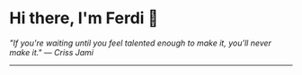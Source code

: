 <h1>Hi there, I'm Ferdi 👋</h1>

<p><em>
  "If you're waiting until you feel talented enough to make it, you'll never make it." — Criss Jami
</em></p>

---
